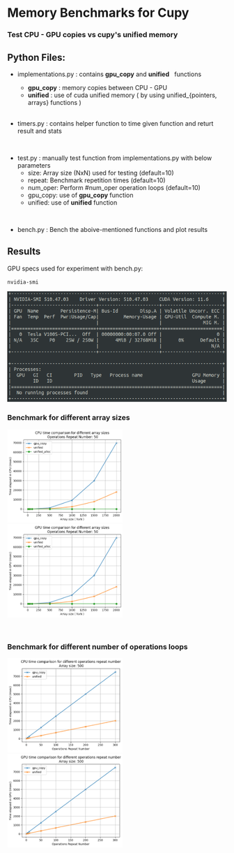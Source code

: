 # Memory Benchmarks for Cupy

### Test CPU - GPU copies vs cupy's unified memory

## Python Files:

- implementations.py
: contains **gpu_copy** and **unified** &nbsp; functions
    - **gpu_copy**
    : memory copies between CPU - GPU
    - **unified**
    : use of cuda unified memory ( by using unified_{pointers, arrays} functions ) 
  
  <br>

- timers.py
: contains helper function to time given function and returt result and stats

<br>

- test.py
: manually test function from implementations.py with below parameters
    - size: Array size (NxN) used for testing (default=10)
    - repeat: Benchmark repetition times (default=10)
    - num_oper: Perform #num_oper operation loops (default=10)
    - gpu_copy: use of **gpu_copy** function
    - unified: use of **unified** function

<br>

-   bench.py
: Bench the aboive-mentioned functions and plot results

## Results

GPU specs used for experiment with bench.py: <br>
```
nvidia-smi
 ```
 <img src="plots/gpu_specs.png"/>

<br>

 ### Benchmark for different array sizes

<p float="middle">
  <img src="plots/time_size_cpu.png"  width="265"/>
  <img src="plots/time_size_gpu.png"  width="265"/> 
</p>

<br>

 ### Benchmark for different number of operations loops

<p float="middle">
  <img src="plots/time_oper_cpu.png"  width="265"/>
  <img src="plots/time_oper_gpu.png"  width="265"/> 
</p>